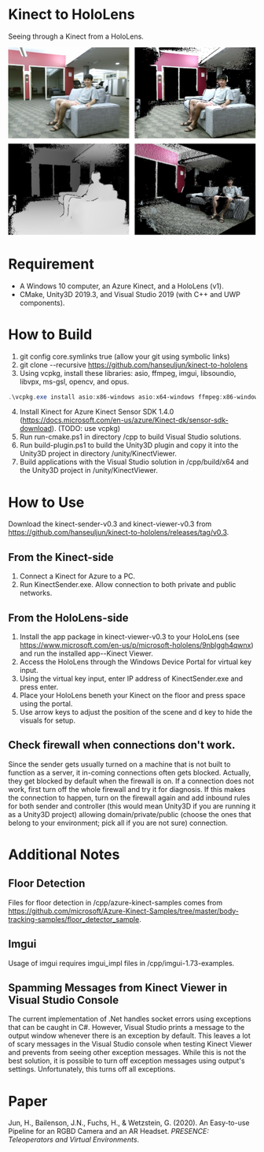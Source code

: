 # Kinect to HoloLens
Seeing through a Kinect from a HoloLens.

![a figure from paper](kinect-to-hololens.jpg)

# Requirement
- A Windows 10 computer, an Azure Kinect, and a HoloLens (v1).
- CMake, Unity3D 2019.3, and Visual Studio 2019 (with C++ and UWP components).

# How to Build
1. git config core.symlinks true (allow your git using symbolic links)
2. git clone --recursive https://github.com/hanseuljun/kinect-to-hololens
3. Using vcpkg, install these libraries: asio, ffmpeg, imgui, libsoundio, libvpx, ms-gsl, opencv, and opus.
```powershell
.\vcpkg.exe install asio:x86-windows asio:x64-windows ffmpeg:x86-windows ffmpeg:x64-windows imgui:x86-windows imgui:x64-windows libsoundio:x86-windows libsoundio:x64-windows libvpx:x86-windows libvpx:x64-windows ms-gsl:x86-windows ms-gsl:x64-windows opencv:x86-windows opencv:x64-windows opus:x86-windows opus:x64-windows
```
4. Install Kinect for Azure Kinect Sensor SDK 1.4.0 (https://docs.microsoft.com/en-us/azure/Kinect-dk/sensor-sdk-download). (TODO: use vcpkg)
5. Run run-cmake.ps1 in directory /cpp to build Visual Studio solutions.
6. Run build-plugin.ps1 to build the Unity3D plugin and copy it into the Unity3D project in directory /unity/KinectViewer.
7. Build applications with the Visual Studio solution in /cpp/build/x64 and the Unity3D project in /unity/KinectViewer.

# How to Use
Download the kinect-sender-v0.3 and kinect-viewer-v0.3 from https://github.com/hanseuljun/kinect-to-hololens/releases/tag/v0.3.  

## From the Kinect-side
1. Connect a Kinect for Azure to a PC.
2. Run KinectSender.exe. Allow connection to both private and public networks.

## From the HoloLens-side
1. Install the app package in kinect-viewer-v0.3 to your HoloLens (see https://www.microsoft.com/en-us/p/microsoft-hololens/9nblggh4qwnx) and run the installed app--Kinect Viewer.
2. Access the HoloLens through the Windows Device Portal for virtual key input.
3. Using the virtual key input, enter IP address of KinectSender.exe and press enter.
4. Place your HoloLens beneth your Kinect on the floor and press space using the portal.
5. Use arrow keys to adjust the position of the scene and d key to hide the visuals for setup.

## Check firewall when connections don't work.
Since the sender gets usually turned on a machine that is not built to function as a server, it in-coming connections often gets blocked. Actually, they get blocked by default when the firewall is on. If a connection does not work, first turn off the whole firewall and try it for diagnosis. If this makes the connection to happen, turn on the firewall again and add inbound rules for both sender and controller (this would mean Unity3D if you are running it as a Unity3D project) allowing domain/private/public (choose the ones that belong to your environment; pick all if you are not sure) connection.

# Additional Notes

## Floor Detection
Files for floor detection in /cpp/azure-kinect-samples comes from https://github.com/microsoft/Azure-Kinect-Samples/tree/master/body-tracking-samples/floor_detector_sample.

## Imgui
Usage of imgui requires imgui_impl files in /cpp/imgui-1.73-examples.

## Spamming Messages from Kinect Viewer in Visual Studio Console
The current implementation of .Net handles socket errors using exceptions that can be caught in C#. However, Visual Studio prints a message to the output window whenever there is an exception by default. This leaves a lot of scary messages in the Visual Studio console when testing Kinect Viewer and prevents from seeing other exception messages. While this is not the best solution, it is possible to turn off exception messages using output's settings. Unfortunately, this turns off all exceptions.

# Paper
Jun, H., Bailenson, J.N., Fuchs, H., & Wetzstein, G. (2020). An Easy-to-use Pipeline for an RGBD Camera and an AR Headset. *PRESENCE: Teleoperators and Virtual Environments*.
